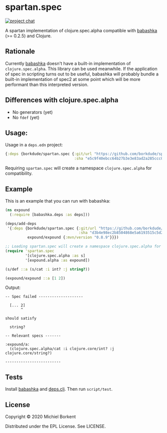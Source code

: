 # spartan.spec

<!-- [![CircleCI](https://circleci.com/gh/borkdude/spartan.test/tree/master.svg?style=shield)](https://circleci.com/gh/borkdude/spartan.test/tree/master) -->
<!-- [![Clojars Project](https://img.shields.io/clojars/v/borkdude/spartan.test.svg)](https://clojars.org/borkdude/spartan.test) -->
[![project chat](https://img.shields.io/badge/slack-join_chat-brightgreen.svg)](https://app.slack.com/client/T03RZGPFR/CLX41ASCS)

A spartan implementation of clojure.spec.alpha compatible with
[babashka](https://github.com/borkdude/babashka) (>= 0.2.5) and Clojure.

## Rationale

Currently [babashka](https://github.com/babashka/babashka) doesn't have a
built-in implementation of `clojure.spec.alpha`. This library can be used
meanwhile. If the application of spec in scripting turns out to be useful,
babashka will probably bundle a built-in implementation of spec2 at some point
which will be more performant than this interpreted version.

## Differences with clojure.spec.alpha

- No generators (yet)
- No `fdef` (yet)

## Usage:

Usage in a `deps.edn` project:

``` clojure
{:deps {borkdude/spartan.spec {:git/url "https://github.com/borkdude/spartan.spec"
                               :sha "e5c9f40ebcc64b27b3e3e83ad2a285ccc0997097"}}}
```

Requiring `spartan.spec` will create a namespace `clojure.spec.alpha` for compatibility.

## Example

This is an example that you can run with babashka:

``` clojure
(ns expound
  (:require [babashka.deps :as deps]))

(deps/add-deps
 '{:deps {borkdude/spartan.spec {:git/url "https://github.com/borkdude/spartan.spec"
                                 :sha "d3b4e98ec2b8504868e5a6193515c5d23df15264"}
          expound/expound {:mvn/version "0.8.9"}}})

;; Loading spartan.spec will create a namespace clojure.spec.alpha for compatibility:
(require 'spartan.spec
         '[clojure.spec.alpha :as s]
         '[expound.alpha :as expound])

(s/def ::a (s/cat :i int? :j string?))

(expound/expound ::a [1 2])
```

Output:

``` shell
-- Spec failed --------------------

  [... 2]
       ^

should satisfy

  string?

-- Relevant specs -------

:expound/a:
  (clojure.spec.alpha/cat :i clojure.core/int? :j clojure.core/string?)

-------------------------
```

## Tests

Install [babashka](https://github.com/borkdude/babashka) and [deps.clj](https://github.com/borkdude/deps.clj/).
Then run `script/test`.

## License

Copyright © 2020 Michiel Borkent

Distributed under the EPL License. See LICENSE.
